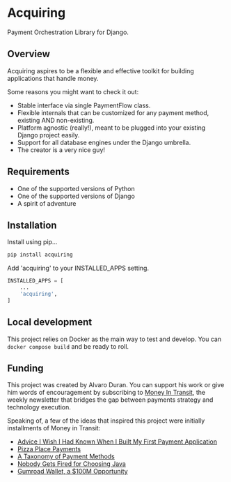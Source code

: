 # Acquiring

Payment Orchestration Library for Django.

## Overview

Acquiring aspires to be a flexible and effective toolkit for building applications that handle money.

Some reasons you might want to check it out:

- Stable interface via single PaymentFlow class.
- Flexible internals that can be customized for any payment method, existing AND non-existing.
- Platform agnostic (really!), meant to be plugged into your existing Django project easily.
- Support for all database engines under the Django umbrella.
- The creator is a very nice guy!

## Requirements

- One of the supported versions of Python
- One of the supported versions of Django
- A spirit of adventure

## Installation

Install using pip...

```sh
pip install acquiring
```

Add 'acquiring' to your INSTALLED_APPS setting.

```python
INSTALLED_APPS = [
    ...
    'acquiring',
]
```

## Local development

This project relies on Docker as the main way to test and develop. You can `docker compose build` and be ready to roll.

## Funding

This project was created by Alvaro Duran. You can support his work or give him words of encouragement
by subscribing to [Money In Transit](http://news.alvaroduran.com/), the weekly newsletter that bridges the gap
between payments strategy and technology execution.

Speaking of, a few of the ideas that inspired this project were initially installments of Money in Transit:

- [Advice I Wish I Had Known When I Built My First Payment Application](https://news.alvaroduran.com/p/advice-i-wish-i-had-known-when-i)
- [Pizza Place Payments](https://news.alvaroduran.com/p/pizza-place-payments)
- [A Taxonomy of Payment Methods](https://news.alvaroduran.com/p/a-taxonomy-of-payment-methods)
- [Nobody Gets Fired for Choosing Java](https://news.alvaroduran.com/p/nobody-gets-fired-for-choosing-java)
- [Gumroad Wallet, a $100M Opportunity](https://news.alvaroduran.com/p/gumroad-wallet-a-100m-opportunity)
